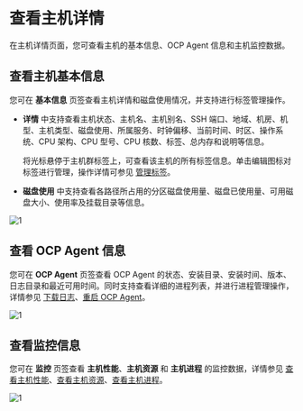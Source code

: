 # 查看主机详情

在主机详情页面，您可查看主机的基本信息、OCP Agent 信息和主机监控数据。

## 查看主机基本信息

您可在 **基本信息** 页签查看主机详情和磁盘使用情况，并支持进行标签管理操作。

* **详情** 中支持查看主机状态、主机名、主机别名、SSH 端口、地域、机房、机型、主机类型、磁盘使用、所属服务、时钟偏移、当前时间、时区、操作系统、CPU 架构、CPU 型号、CPU 核数、标签、总内存和说明等信息。

    将光标悬停于主机群标签上，可查看该主机的所有标签信息。单击编辑图标对标签进行管理，操作详情可参见 [管理标签](../1600.system-management-features/800.manage-tags/100.tags-overview.md)。

* **磁盘使用** 中支持查看各路径所占用的分区磁盘使用量、磁盘已使用量、可用磁盘大小、使用率及挂载目录等信息。

![1](https://obbusiness-private.oss-cn-shanghai.aliyuncs.com/doc/img/ocp/430/%E4%B8%BB%E6%9C%BA%E8%AF%A6%E6%83%85.png)

## 查看 OCP Agent 信息

您可在 **OCP Agent** 页签查看 OCP Agent 的状态、安装目录、安装时间、版本、日志目录和最近可用时间。同时支持查看详细的进程列表，并进行进程管理操作，详情参见 [下载日志](../1300.log-service/200.download-log.md)、[重启 OCP Agent](400.restart-the-ocp-agent.md)。

![1](https://obbusiness-private.oss-cn-shanghai.aliyuncs.com/doc/img/ocp/422/%E4%B8%BB%E6%9C%BAocpagent.png)

## 查看监控信息

您可在 **监控** 页签查看 **主机性能**、**主机资源** 和 **主机进程** 的监控数据，详情参见 [查看主机性能](../880.manage-performance-monitoring/100.performance-monitoring-overview/300.view-host-performance.md)、[查看主机资源](../880.manage-performance-monitoring/100.performance-monitoring-overview/700.view-host-resources.md)、[查看主机进程](../880.manage-performance-monitoring/100.performance-monitoring-overview/750.view-host-process.md)。

![1](https://obbusiness-private.oss-cn-shanghai.aliyuncs.com/doc/img/ocp/422/%E4%B8%BB%E6%9C%BA%E7%9B%91%E6%8E%A7.png)
